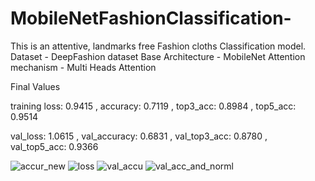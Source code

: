 # MobileNetFashionClassification-
This is an attentive, landmarks free Fashion cloths Classification model.
Dataset - DeepFashion dataset
Base Architecture - MobileNet 
Attention mechanism - Multi Heads Attention

Final Values

training loss: 0.9415 
, accuracy: 0.7119 
, top3_acc: 0.8984 
, top5_acc: 0.9514 


val_loss: 1.0615 
, val_accuracy: 0.6831
, val_top3_acc: 0.8780 
, val_top5_acc: 0.9366



![accur_new](https://user-images.githubusercontent.com/42299580/116000388-9c2e5580-a60d-11eb-9bed-a5b1a7f11445.png)
![loss](https://user-images.githubusercontent.com/42299580/116000300-42c62680-a60d-11eb-99cb-42e476e5b4fd.png)
![val_accu](https://user-images.githubusercontent.com/42299580/116000306-45c11700-a60d-11eb-8183-a06aed31a2a5.png)
![val_acc_and_norml](https://user-images.githubusercontent.com/42299580/116000311-48237100-a60d-11eb-814f-844b83244bc3.png)
